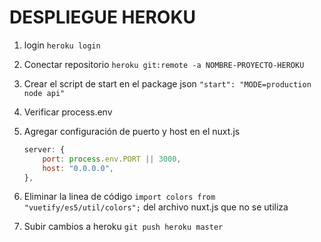 # DESPLIEGUE HEROKU

1. login `heroku login`
2. Conectar repositorio `heroku git:remote -a NOMBRE-PROYECTO-HEROKU`
3. Crear el script de start en el package json `"start": "MODE=production node api"`
4. Verificar process.env
5. Agregar configuración de puerto y host en el nuxt.js

   ```js
   server: {
       port: process.env.PORT || 3000,
       host: "0.0.0.0",
   },
   ```

6. Eliminar la linea de código `import colors from "vuetify/es5/util/colors";` del archivo nuxt.js que no se utiliza
7. Subir cambios a heroku `git push heroku master`
